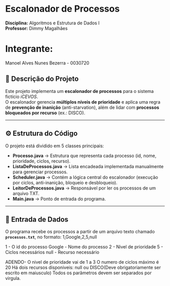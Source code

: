 # Escalonador de Processos 

**Disciplina:** Algoritmos e Estrutura de Dados I  
**Professor:** Dimmy Magalhães  
  

# Integrante:
Manoel Alves Nunes Bezerra - 0030720


## 📖 Descrição do Projeto
Este projeto implementa um **escalonador de processos** para o sistema fictício *iCEVOS*.  
O escalonador gerencia **múltiplos níveis de prioridade** e aplica uma regra de **prevenção de inanição** (anti-starvation), além de lidar com **processos bloqueados por recurso** (ex.: DISCO).  


---

## ⚙️ Estrutura do Código
O projeto está dividido em 5 classes principais:

- **Processo.java** → Estrutura que representa cada processo (id, nome, prioridade, ciclos, recurso).  
- **ListaDeProcessos.java** → Lista encadeada implementada manualmente para gerenciar processos.  
- **Scheduler.java** → Contém a lógica central do escalonador (execução por ciclos, anti-inanição, bloqueio e desbloqueio).  
- **LeitorDeProcessos.java** → Responsável por ler os processos de um arquivo TXT.  
- **Main.java** → Ponto de entrada do programa.  

---

## 📂 Entrada de Dados
O programa recebe os processos a partir de um arquivo texto chamado **`processos.txt`**, no formato:
1,Google,2,5,null

1 - O id do processo
Google - Nome do processo
2 - Nivel de prioridade
5 - Ciclos necessários
null - Recurso necessário

ADENDO-
O nivel de prioridade vai de 1 a 3
O numero de ciclos máximo é 20
Há dois recursos disponiveis: null ou DISCO(Deve obrigatoriamente ser escrito em maiusculo)
Todos os parâmetros devem ser separados por virgula.

